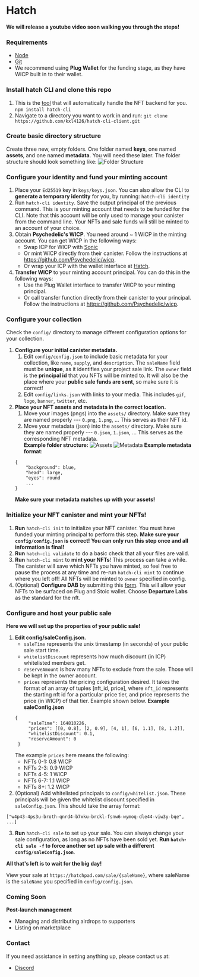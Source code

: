 # Hatch

**We will release a youtube video soon walking you through the steps!**

### Requirements
- [Node](https://nodejs.org/en/)
- [Git](https://github.com/git-guides/install-git)
- We recommend using **Plug Wallet** for the funding stage, as they have WICP built in to their wallet.
### Install hatch CLI and clone this repo
1. This is the [tool](https://www.npmjs.com/package/hatch-cli) that will automatically handle the NFT backend for you.
`npm install hatch-cli`
2. Navigate to a directory you want to work in and run:
`git clone https://github.com/kxl4126/hatch-cli-client.git`
### Create basic directory structure
Create three new, empty folders. One folder named **keys**, one named **assets**, and one named **metadata**. You will need these later.
The folder structure should look something like:
![Folder Structure](https://i.imgur.com/hib3a0g.png)
### Configure your identity and fund your minting account
1. Place your `Ed25519` key in `keys/keys.json`. You can also allow the CLI to **generate a temporary identity** for you, by running: `hatch-cli identity`
2. Run `hatch-cli identity`. 
Save the output principal of the previous command. This is your minting account that needs to be funded for the CLI. Note that this account will be only used to manage your canister from the command line. Your NFTs and sale funds will still be minted to an account of your choice.
3. Obtain **Psychedelic's WICP**. You need around ~ 1 WICP in the minting account. You can get WICP in the following ways:
   - Swap ICP for WICP with [Sonic](https://sonic.ooo/)
   - Or mint WICP directly from their canister. Follow the instructions at https://github.com/Psychedelic/wicp.
   - Or wrap your ICP with the wallet interface at [Hatch](hatch.com).
4. **Transfer WICP** to your minting account principal. You can do this in the following ways:
   -  Use the Plug Wallet interface to transfer WICP to your minting principal.
   -  Or call transfer function directly from their canister to your principal. Follow the instructions at https://github.com/Psychedelic/wicp.

### Configure your collection
Check the `config/` directory to manage different configuration options for your collection.
1. **Configure your initial canister metadata.**
   1. Edit `config/config.json` to include basic metadata for your collection, like `name`, `supply`, and `description`. The `saleName` field must be **unique**, as it identifies your project sale link. The `owner` field is the **principal id** that you NFTs will be minted to. It will also be the place where your **public sale funds are sent**, so make sure it is correct!
   2. Edit `config/links.json` with links to your media. This includes `gif`, `logo`, `banner`, `twitter`, etc.
2. **Place your NFT assets and metadata in the correct location.**
   1. Move your images (pngs) into the `assets/` directory. Make sure they are named properly --- `0.png`, `1.png`, ...  This serves as their NFT id.
   2. Move your metadata (json) into the `assets/` directory. Make sure they are named properly --- `0.json`, `1.json`, ... This serves as the corresponding NFT metadata.  
   **Example folder structure:**
   ![Assets](https://i.imgur.com/3Ny9myT.png)
   ![Metadata](https://i.imgur.com/ZsaiwQI.png)
    **Example metadata format**:
    ```
    {
        "background": blue,
        "head": large,
        "eyes": round
        ...
    }
    ```
    **Make sure your metadata matches up with your assets!**

### Initialize your NFT canister and mint your NFTs!
1. **Run** `hatch-cli init` to initialize your NFT canister. You must have funded your minting principal to perform this step. **Make sure your `config/config.json` is correct! You can only run this step once and all information is final!**
2. **Run** `hatch-cli validate` to do a basic check that all your files are valid.
3. **Run** `hatch-cli mint` to **mint your NFTs**! This process can take a while. The canister will save which NFTs you have minted, so feel free to pause the process at any time and re-run `hatch-cli mint` to continue where you left off! All NFTs will be minted to `owner` specified in config.
4. (Optional) **Configure DAB** by submitting this [form](assets/0.pnghttps://dab-ooo.typeform.com/nft-list?typeform-source=dab.ooo). This will allow your NFTs to be surfaced on Plug and Stoic wallet. Choose **Departure Labs** as the standard for the nft.

### Configure and host your public sale
**Here we will set up the properties of your public sale!**
1. **Edit config/saleConfig.json.**
   - `saleTime` represents the unix timestamp (in seconds) of your public sale start time.
   - `whitelistDiscount` represents how much discount (in ICP) whitelisted members get.
   - `reserveAmount` is how many NFTs to exclude from the sale. Those will be kept in the owner account.
   - `prices` represents the pricing configuration desired. It takes the format of an array of tuples [nft_id, price], where `nft_id` represents the starting nft id for a particular price tier, and price represents the price (in WICP) of that tier. Example shown below.
   **Example saleConfig.json**
   ```
   {
        "saleTime": 164810226,
        "prices": [[0, 0.8], [2, 0.9], [4, 1], [6, 1.1], [8, 1.2]],
        "whitelistDiscount": 0.1,
        "reserveAmount": 0
    }
    ```
    The example `prices` here means the following:
    - NFTs 0-1: 0.8 WICP
    - NFTs 2-3: 0.9 WICP
    - NFTs 4-5: 1 WICP
    - NFTs 6-7: 1.1 WICP
    - NFTs 8+: 1.2 WICP
2. (Optional) Add whitelisted principals to `config/whitelist.json`. These principals will be given the whitelist discount specified in `saleConfig.json`. This should take the array format:
```
["w4p43-4ps3u-broth-qnrd4-b7xku-brckl-fsnw6-wymoq-dle44-viw3y-bqe", ...]
```
3. **Run** `hatch-cli sale` to set up your sale. You can always change your sale configuration, as long as no NFTs have been sold yet. **Run `hatch-cli sale -f` to force another set up sale with a different `config/saleConfig.json`**.

**All that's left is to wait for the big day!**

View your sale at `https://hatchpad.com/sale/{saleName}`, where saleName is the `saleName` you specified in `config/config.json`.
### Coming Soon
**Post-launch management**
- Managing and distributing airdrops to supporters
- Listing on marketplace
### Contact  
If you need assistance in setting anything up, please contact us at:
- [Discord](https://discord.gg/n77xjyspDR)